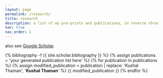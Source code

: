 ```yaml
---
layout: page
permalink: /research/
title: research
description: a list of my pre-prints and publications, in reverse chronological order.
nav: true
nav_order: 1
---
```


also see [Google Scholar](https://scholar.google.com/citations?user=89nZKJgAAAAJ).
<!-- _pages/publications.md -->
<div class="publications">

{% bibliography -f {{ site.scholar.bibliography }} %}
{% assign publications = 'your generated publication list here' %}
{% for publication in publications %}
  {% assign modified_publication = publication | replace: 'Kushal Thaman', '<strong>Kushal Thaman</strong>' %}
  {{ modified_publication }}
{% endfor %}

</div>
